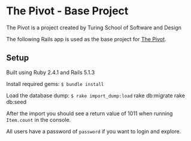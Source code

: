 # The Pivot - Base Project

The Pivot is a project created by Turing School of Software and Design

The following Rails app is used as the base project for [The Pivot](http://backend.turing.io/module3/projects/the_pivot).

## Setup

Built using Ruby 2.4.1 and Rails 5.1.3

Install required gems:
`$ bundle install`

Load the database dump:
`$ rake import_dump:load`
rake db:migrate
rake db:seed

After the import you should see a return value of 1011 when running `Item.count` in the console.

All users have a password of `password` if you want to login and explore.
